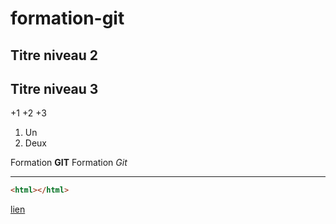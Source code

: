 # formation-git

## Titre niveau 2

## Titre niveau 3

+1
+2
+3
1. Un
2. Deux

Formation **GIT**
Formation *Git*

---
```html
<html></html>
```
[lien](https://google.com)